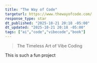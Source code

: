 ```yaml
---
title: "The Way of Code"
targeturl: https://www.thewayofcode.com/
response_type: star
dt_published: "2025-10-21 20:18 -05:00"
dt_updated: "2025-10-21 20:18 -05:00"
tags: ["ai","code","vibecode","book"]
---
```


> The Timeless Art of Vibe Coding

This is such a fun project